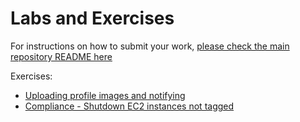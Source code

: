 # Labs and Exercises

For instructions on how to submit your work, [please check the main repository README here](/README.md#exercises)

Exercises:
- [Uploading profile images and notifying](c07-serverless01/README.md)
- [Compliance - Shutdown EC2 instances not tagged](c07-serverless02/README.md)